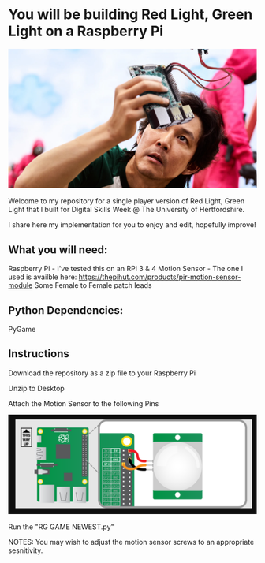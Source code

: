 # You will be building Red Light, Green Light on a Raspberry Pi

![Raspberry Pi](/Assets/redlightgreenlight.png)

Welcome to my repository for a single player version of Red Light, Green Light that I built for Digital Skills Week @ The University of Hertfordshire.

I share here my implementation for you to enjoy and edit, hopefully improve!

## What you will need:

Raspberry Pi - I've tested this on an RPi 3 & 4
Motion Sensor - The one I used is availble here: https://thepihut.com/products/pir-motion-sensor-module
Some Female to Female patch leads

## Python Dependencies:

PyGame


## Instructions

Download the repository as a zip file to your Raspberry Pi

Unzip to Desktop

Attach the Motion Sensor to the following Pins

![Raspberry Pi Pins](/Assets/pir-diagram.png)

Run the "RG GAME NEWEST.py"

NOTES: You may wish to adjust the motion sensor screws to an appropriate sesnitivity.


